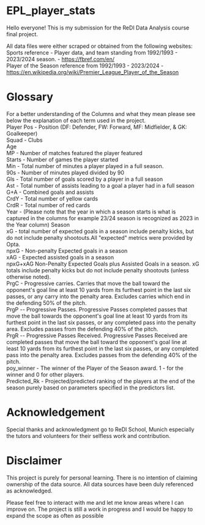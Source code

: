 # EPL_player_stats
Hello everyone! This is my submission for the ReDI Data Analysis course final project.  

All data files were either scraped or obtained from the following websites:  
Sports reference - Player data, and team standing from 1992/1993 - 2023/2024 season. - https://fbref.com/en/  
Player of the Season reference from 1992/1993 - 2023/2024 - https://en.wikipedia.org/wiki/Premier_League_Player_of_the_Season  
# Glossary  
For a better understanding of the Columns and what they mean please see below the explanation of each term used in the project.   
Player
Pos - Position (DF: Defender, FW: Forward, MF: Midfielder, & GK: Goalkeeper)  
Squad - Clubs  
Age  
MP - Number of matches featured the player featured   
Starts - Number of games the player started  
Min - Total number of minutes a player played in a full season.  
90s - Number of minutes played divided by 90  
Gls - Total number of goals scored by a player in a full season  
Ast - Total number of assists leading to a goal a player had in a full season  
G+A - Combined goals and assists  
CrdY - Total number of yellow cards  
CrdR - Total number of red cards  
Year - (Please note that the year in which a season starts is what is captured in the columns for example 23/24 season is recognized as 2023 in the Year column)
Season  
xG - total number of expected goals in a season include penalty kicks, but do not include penalty shootouts.All "expected" metrics were provided by Opta.  
npxG - Non-penalty Expected goals in a season  
xAG - Expected assisted goals in a season  
npxG+xAG Non-Penalty Expected Goals plus Assisted Goals in a season. xG totals include penalty kicks but do not include penalty shootouts (unless otherwise noted).  
PrgC - Progressive carries. Carries that move the ball toward the opponent's goal line at least 10 yards from its furthest point in the last six passes, or any carry into the penalty area. Excludes carries which end in the defending 50% of the pitch.  
PrgP -- Progressive Passes. Progressive Passes completed passes that move the ball towards the opponent's goal line at least 10 yards from its furthest point in the last six passes, or any completed pass into the penalty area. Excludes passes from the defending 40% of the pitch.  
PrgR -- Progressive Passes Received. Progressive Passes Received are completed passes that move the ball toward the opponent's goal line at least 10 yards from its furthest point in the last six passes, or any completed pass into the penalty area. Excludes passes from the defending 40% of the pitch.  
poy_winner - The winner of the Player of the Season award. 1 - for the winner and 0 for other players.  
Predicted_Rk - Projected/predicted ranking of the players at the end of the season purely based on parameters specified in the predictors list.  
# Acknowledgement  
Special thanks and acknowledgment go to ReDI School, Munich especially the tutors and volunteers for their selfless work and contribution.  

# Disclaimer  
This project is purely for personal learning. There is no intention of claiming ownership of the data source. All data sources have been duly referenced as acknowledged.  

Please feel free to interact with me and let me know areas where I can improve on. The project is still a work in progress and I would be happy to expand the scope as often as possible
